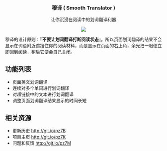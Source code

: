 <h3 align="center">穆译 ( Smooth Translator )</h3>

<p align="center">让你沉浸在阅读中的划词翻译利器</p>
<p align="center"><a href="https://chrome.google.com/webstore/detail/transit/pfjipfdmbpbkcadkdpmacdcefoohagdc"><img src="https://camo.githubusercontent.com/334b4f665751356b1f4afb758f8ddde55b9c71b8/68747470733a2f2f7261772e6769746875622e636f6d2f476f6f676c654368726f6d652f6368726f6d652d6170702d73616d706c65732f6d61737465722f74727969746e6f77627574746f6e5f736d616c6c2e706e67" border="0" /></a></p>

穆译的设计原则：『**不要让划词翻译打断阅读状态**』。所以页面划词翻译的结果不会显示在词语附近遮挡住你的阅读材料，而是显示在页面的右上角，余光扫一眼便立即回到阅读，稍后它便会自己关闭。

## 功能列表

- 页面英文划词翻译
- 连续对多个单词进行划词翻译
- 对超链接中的文本进行划词翻译
- 调整页面划词翻译结果显示的时间长短

## 相关资源

- 更新历史 http://git.io/pz7B
- 项目主页 http://git.io/pz7K
- 问题和反馈 http://git.io/pz7M
